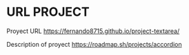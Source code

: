 # URL PROJECT
Proyect URL https://fernando8715.github.io/project-textarea/

Description of proyect https://roadmap.sh/projects/accordion